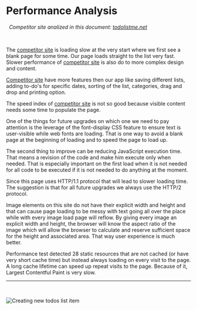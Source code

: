 # Performance Analysis

&nbsp;
_Competitor site analized in this document: [todolistme.net](http://todolistme.net/)_

&nbsp;

The [competitor site](http://todolistme.net/) is loading slow at the very start where we first see a blank page for some time. Our page loads straight to the list very fast. Slower performance of [competitor site](http://todolistme.net/) is also do to more complex design and content.

[Competitor site](http://todolistme.net/) have more features then our app like saving different lists, adding to-do's for specific dates, sorting of the list, categories, drag and drop and printing option.

The speed index of [competitor site](http://todolistme.net/) is not so good because visible content needs some time to populate the page.

One of the things for future upgrades on which one we need to pay attention is the leverage of the font-display CSS feature to ensure text is user-visible while web fonts are loading. That is one way to avoid a blank page at the beginning of loading and to speed the page to load up.

The second thing to improve can be reducing JavaScript execution time. That means a revision of the code and make him execute only when needed. That is especially important on the first load when it is not needed for all code to be executed if it is not needed to do anything at the moment.

Since this page uses HTTP/1.1 protocol that will lead to slower loading time. The suggestion is that for all future upgrades we always use the HTTP/2 protocol.

Image elements on this site do not have their explicit width and height and that can cause page loading to be messy with text going all over the place while with every image load page will reflow. By giving every image an explicit width and height, the browser will know the aspect ratio of the image which will allow the browser to calculate and reserve sufficient space for the height and associated area. That way user experience is much better.

Performance test detected 28 static resources that are not cached (or have very short cache time) but instead always loading on every visit to the page. A long cache lifetime can speed up repeat visits to the page. Because of it, Largest Contentful Paint is very slow.

---

&nbsp;

![Creating new todos list item](resources/screenshot.jpg)
